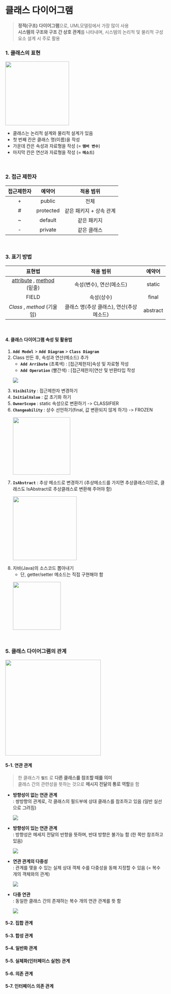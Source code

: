 # 클래스 다이어그램
> **정적(구조) 다이어그램**으로, UML모델링에서 가장 많이 사용<br>
> **시스템의 구조와 구조 간 상호 관계**를 나타내며, 시스템의 논리적 및 물리적 구성요소 설계 시 주로 활용

### 1. 클래스의 표현
<p>
  <img src="https://github.com/jeong-vely0611/UML/assets/148931569/901fee2c-9baf-4fdc-bab1-fb4b99e4a448" height="200px">
</p>

* 클래스는 논리적 설계와 물리적 설계가 있음
* 첫 번째 칸은 클래스 명(이름)을 작성
* 가운데 칸은 속성과 자료형을 작성 (= **`멤버 변수`**)
* 마지막 칸은 연산과 자료형을 작성 (= **`메소드`**)

<br>

 ### 2. 접근 제한자
 |접근제한자|예약어|적용 범위|
 |:---:|:---:|:---:|
 |+|public|전체|
 |#|protected|같은 패키지 + 상속 관계|
 |~|default|같은 패키지|
 |-|private|같은 클래스|

<br>

 ### 3. 표기 방법
 |표현법|적용 범위|예약어|
 |:---:|:---:|:---:|
 | <u>attribute</u> , <u>method</u> (밑줄)|속성(변수), 연산(메소드)|static|
 |FIELD|속성(상수)|final|
 | *Class* , *method* (기울임)|클래스 명(추상 클래스), 연산(추상 메소드)|abstract|

<br>

 #### 4. 클래스 다이어그램 속성 및 활용법
 1. **`Add Model`** > **`Add Diagram`** > **`Class Diagram`**
 2. Class 만든 후, 속성과 연산(메소드) 추가    
    * **`Add Arribute`** (초록색) : [접근제한자]속성 및 자료형 작성
    * **`Add Operation`** (빨간색) : [접근제한자]연산 및 반환타입 작성
    <p>
      <img src="https://github.com/jeong-vely0611/UML/assets/148931569/704e356a-2845-49ac-b800-6f5b3dee051b">
    </p>
3. **`Visibility`** : 접근제한자 변경하기 
4. **`InitialValue`** : 값 초기화 하기 
5. **`OwnerScope`** : static 속성으로 변환하기  ->  CLASSIFIER
6. **`Changeability`** : 상수 선언하기(final, 값 변환되지 않게 하기) -> FROZEN
    <p>
      <img src="https://github.com/jeong-vely0611/UML/assets/148931569/1a4ce00c-d795-4ad9-8440-29486302b29c" height="180px">
    </p>    
7. **`IsAbstract`** : 추상 메소드로 변경하기 (추상메소드를 가지면 추상클래스이므로, 클래스도 IsAbstract로 추상클래스로 변환해 주어야 함)
    <p>
      <img src="https://github.com/jeong-vely0611/UML/assets/148931569/c258b339-9071-43ab-a867-3a0d63899f47" height="200px">
    </p> 
8. 자바(Java)의 소스코드 뽑아내기
   * 단, getter/setter 메소드는 직접 구현해야 함
    <p>
      <img src="https://github.com/jeong-vely0611/UML/assets/148931569/640a66a3-8601-43d6-b7f4-aa8b7bcc55e4" height="150px">
    </p> 

<br>

### 5. 클래스 다이어그램의 관계
<p>
  <img src="https://github.com/jeong-vely0611/UML/assets/148931569/42d5c42f-dae8-4170-b302-34ae1698cadc" height="300px">
</p>

#### 5-1. 연관 관계
> 한 클래스가 **`필드`** 로 **다른 클래스를 참조할 때를 의미** <br>
> 클래스 간의 관련성을 뜻하는 것으로 **메시지 전달의 통로 역할**을 함

* **방향성이 없는 연관 관계** <br>
  : 쌍방향의 관계로, 각 클래스의 필드부에 상대 클래스를 참조하고 있음 (일반 실선으로 그려짐)
  <p>
    <img src="https://github.com/jeong-vely0611/UML/assets/148931569/b2f32d7f-5eb2-44d4-a73e-d56c954a860d">
  </p>
  
* **방향성이 있는 연관 관계** <br>
  : 방향성은 메세지 전달의 반향을 뜻하며, 반대 방향은 불가능 함 (한 쪽만 참조하고 있음)
    <p>
      <img src="https://github.com/jeong-vely0611/UML/assets/148931569/95d398bc-1664-4210-87be-823e218d2c83">
    </p>

* **연관 관계의 다중성** <br>
  : 관계를 맺을 수 있는 실제 상대 객체 수를 다중성을 동해 지정할 수 있음 (= 복수 개의 객체와의 관계) 
    <p>
      <img src="https://github.com/jeong-vely0611/UML/assets/148931569/950a8c32-5dec-4820-92d2-3e3578a7e715">
    </p>
    
* **다중 연관** <br>
  : 동일한 클래스 간의 존재하는 복수 개의 연관 관계를 뜻 함
    <p>
      <img src="https://github.com/jeong-vely0611/UML/assets/148931569/baf5168e-ef4d-40a4-b1dc-72fc5423f9f0">
    </p>

#### 5-2. 집합 관계
#### 5-3. 합성 관계
#### 5-4. 일반화 관계
#### 5-5. 실체화(인터페이스 실현) 관계 
#### 5-6. 의존 관계
#### 5-7. 인터페이스 의존 관계


